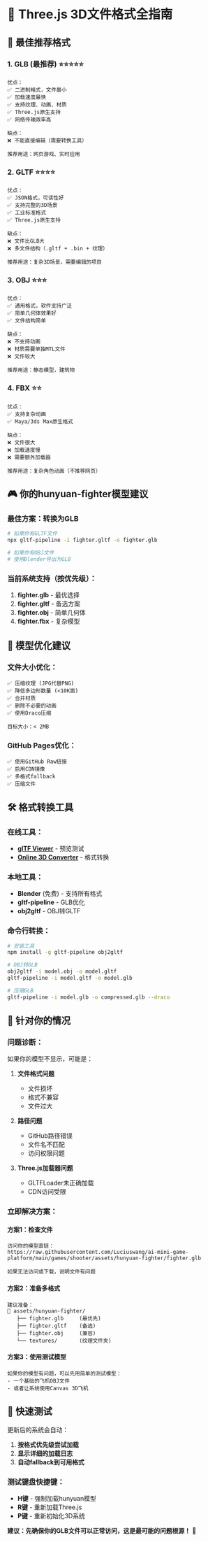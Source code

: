 # 🎯 Three.js 3D文件格式全指南

## 🚀 最佳推荐格式

### 1. **GLB (最推荐)** ⭐⭐⭐⭐⭐
```
优点：
✅ 二进制格式，文件最小
✅ 加载速度最快
✅ 支持纹理、动画、材质
✅ Three.js原生支持
✅ 网络传输效率高

缺点：
❌ 不能直接编辑（需要转换工具）

推荐用途：网页游戏、实时应用
```

### 2. **GLTF** ⭐⭐⭐⭐
```
优点：
✅ JSON格式，可读性好
✅ 支持完整的3D场景
✅ 工业标准格式
✅ Three.js原生支持

缺点：
❌ 文件比GLB大
❌ 多文件结构（.gltf + .bin + 纹理）

推荐用途：复杂3D场景，需要编辑的项目
```

### 3. **OBJ** ⭐⭐⭐
```
优点：
✅ 通用格式，软件支持广泛
✅ 简单几何体效果好
✅ 文件结构简单

缺点：
❌ 不支持动画
❌ 材质需要单独MTL文件
❌ 文件较大

推荐用途：静态模型，建筑物
```

### 4. **FBX** ⭐⭐
```
优点：
✅ 支持复杂动画
✅ Maya/3ds Max原生格式

缺点：
❌ 文件很大
❌ 加载速度慢
❌ 需要额外加载器

推荐用途：复杂角色动画（不推荐网页）
```

## 🎮 你的hunyuan-fighter模型建议

### 最佳方案：转换为GLB
```bash
# 如果你有GLTF文件
npx gltf-pipeline -i fighter.gltf -o fighter.glb

# 如果你有OBJ文件
# 使用Blender导出为GLB
```

### 当前系统支持（按优先级）：
1. **fighter.glb** - 最优选择
2. **fighter.gltf** - 备选方案  
3. **fighter.obj** - 简单几何体
4. **fighter.fbx** - 复杂模型

## 🔧 模型优化建议

### 文件大小优化：
```
✅ 压缩纹理 (JPG代替PNG)
✅ 降低多边形数量 (<10K面)
✅ 合并材质
✅ 删除不必要的动画
✅ 使用Draco压缩

目标大小：< 2MB
```

### GitHub Pages优化：
```
✅ 使用GitHub Raw链接
✅ 启用CDN镜像
✅ 多格式fallback
✅ 压缩文件
```

## 🛠️ 格式转换工具

### 在线工具：
- **[glTF Viewer](https://gltf-viewer.donmccurdy.com/)** - 预览测试
- **[Online 3D Converter](https://www.aspose.com/3d/conversion)** - 格式转换

### 本地工具：
- **Blender** (免费) - 支持所有格式
- **gltf-pipeline** - GLB优化
- **obj2gltf** - OBJ转GLTF

### 命令行转换：
```bash
# 安装工具
npm install -g gltf-pipeline obj2gltf

# OBJ转GLB
obj2gltf -i model.obj -o model.gltf
gltf-pipeline -i model.gltf -o model.glb

# 压缩GLB
gltf-pipeline -i model.glb -o compressed.glb --draco
```

## 🎯 针对你的情况

### 问题诊断：
如果你的模型不显示，可能是：

1. **文件格式问题**
   - 文件损坏
   - 格式不兼容
   - 文件过大

2. **路径问题**
   - GitHub路径错误
   - 文件名不匹配
   - 访问权限问题

3. **Three.js加载器问题**
   - GLTFLoader未正确加载
   - CDN访问受限

### 立即解决方案：

#### 方案1：检查文件
```
访问你的模型直链：
https://raw.githubusercontent.com/Luciuswang/ai-mini-game-platform/main/games/shooter/assets/hunyuan-fighter/fighter.glb

如果无法访问或下载，说明文件有问题
```

#### 方案2：准备多格式
```
建议准备：
📁 assets/hunyuan-fighter/
   ├── fighter.glb     (最优先)
   ├── fighter.gltf    (备选)
   ├── fighter.obj     (兼容)
   └── textures/       (纹理文件夹)
```

#### 方案3：使用测试模型
```
如果你的模型有问题，可以先用简单的测试模型：
- 一个基础的飞机OBJ文件
- 或者让系统使用Canvas 3D飞机
```

## 🚀 快速测试

更新后的系统会自动：
1. **按格式优先级尝试加载**
2. **显示详细的加载日志**
3. **自动fallback到可用格式**

### 测试键盘快捷键：
- **H键** - 强制加载hunyuan模型
- **R键** - 重新加载Three.js
- **P键** - 重新初始化3D系统

**建议：先确保你的GLB文件可以正常访问，这是最可能的问题根源！** 🎯

